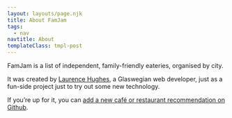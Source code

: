 ```yaml
---
layout: layouts/page.njk
title: About FamJam
tags:
  - nav
navtitle: About
templateClass: tmpl-post
---
```


FamJam is a list of independent, family-friendly eateries, organised by city.

It was created by [Laurence Hughes](https://fuzzylogic.me), a Glaswegian web developer, just as a fun-side project just to try out some new technology.

If you’re up for it, you can [add a new café or restaurant recommendation on Github](https://github.com/fuzzylogicxx/sofrito).
